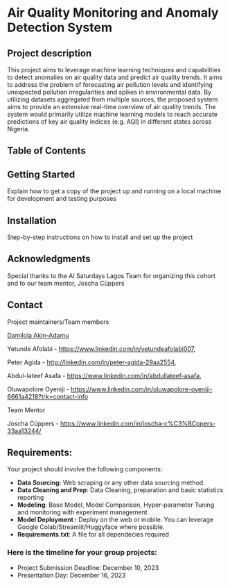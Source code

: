 # Air Quality Monitoring and Anomaly Detection System

## Project description 
This project aims to leverage machine learning techniques and capabilities to detect anomalies on air quality data and predict air quality trends. It aims to address the problem of forecasting air pollution levels and identifying unexpected pollution irregularities and spikes in environmental data. By utilizing datasets aggregated from multiple sources, the proposed system aims to provide an extensive real-time overview of air quality trends. The system would primarily utilize machine learning models to reach accurate predictions of key air quality indices (e.g. AQI) in different states across Nigeria.

## Table of Contents

## Getting Started 
Explain how to get a copy of the project up and running on a local machine for development and testing purposes

## Installation
Step-by-step instructions on how to install and set up the project

## Acknowledgments
Special thanks to the AI Saturdays Lagos Team for organizing this cohort and to our team mentor, Joscha Cüppers

## Contact
Project maintainers/Team members

[Damilola Akin-Adamu](www.linkedin.com/in/damilola-akin-adamu-46a954195)

Yetunde Afolabi - https://www.linkedin.com/in/yetundeafolabi007,

Peter Agida - http://linkedin.com/in/peter-agida-29aa2554,

Abdul-lateef Asafa - https://www.linkedin.com/in/abdullateef-asafa,

Oluwapolore Oyeniji - https://www.linkedin.com/in/oluwapolore-oyeniji-6661a4218?trk=contact-info

Team Mentor

Joscha Cüppers - https://www.linkedin.com/in/joscha-c%C3%BCppers-33aa13244/

## Requirements:
Your project should involve the following components:
- **Data Sourcing:** Web scraping or any other data sourcing method.
- **Data Cleaning and Prep**: Data Cleaning, preparation and basic statistics reporting
- **Modeling**: Base Model, Model Comparison, Hyper-parameter Tuning and monitoring with experiment management
- **Model Deployment :** Deploy on the web or mobile. You can leverage Google Colab/Streamlit/Huggyface where possible.
- **Requirements.txt**: A file for all dependecies required

### Here is the timeline for your group projects:
- Project Submission Deadline: December 10, 2023
- Presentation Day: December 16, 2023
